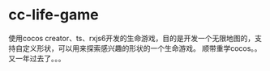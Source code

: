 # cc-life-game
使用cocos creator、ts、rxjs6开发的生命游戏，目的是开发一个无限地图的，支持自定义形状，可以用来探索感兴趣的形状的一个生命游戏。
顺带重学cocos。。又一年过去了。。。
